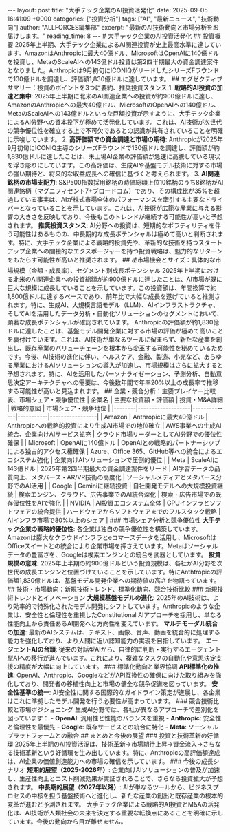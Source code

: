 --- layout: post title: "大手テック企業のAI投資活発化" date: 2025-09-05 16:41:09 +0000 categories: ["投資分析"] tags: ["AI", "最新ニュース", "技術動向"] author: "ALLFORCES編集部" excerpt: "最新のAI技術動向と市場分析をお届けします。" reading_time: 8 --- # 大手テック企業のAI投資活発化 ## 投資概要 2025年上半期、大手テック企業によるAI関連投資が史上最高水準に達しています。AmazonはAnthropicに最大40億ドル、MicrosoftはOpenAIに140億ドルを投資し、MetaのScaleAIへの143億ドル投資は第2四半期最大の資金調達案件となりました。Anthropicは9月初旬にICONIQがリードしたシリーズFラウンドで130億ドルを調達し、評価額1,830億ドルに達しています。 ## エグゼクティブサマリー：投資のポイントを3つに要約、推奨投資スタンス 1. **戦略的AI投資の加速と集中**: 2025年上半期に北米のAI関連企業への投資が約900億ドルに達し、AmazonのAnthropicへの最大40億ドル、MicrosoftのOpenAIへの140億ドル、MetaのScaleAIへの143億ドルといった巨額投資が示すように、大手テック企業によるAI分野への資本投下が極めて活発化しています。これは、AI技術が次世代の競争優位性を確立する上で不可欠であるとの認識が共有されていることを明確に示唆しています。 2. **高評価額での資金調達と市場の期待**: Anthropicが2025年9月初旬にICONIQ主導のシリーズFラウンドで130億ドルを調達し、評価額が約1,830億ドルに達したことは、未上場AI企業の評価額が急速に高騰している現状を浮き彫りにしています。この高評価は、生成AIや基盤モデル技術に対する市場の強い期待と、将来的な収益成長への確信に基づくと考えられます。 3. **AI関連銘柄の市場支配力**: S&P500指数採用銘柄の時価総額上位10銘柄のうち8銘柄がAI関連銘柄（マグニフィセント7+ブロードコム）であり、その構成比が35%を超過している事実は、AIが株式市場全体のパフォーマンスを牽引する主要なドライバーとなっていることを示しています。これは、AI技術が広範な産業に与える影響の大きさを反映しており、今後もこのトレンドが継続する可能性が高いと予想されます。 **推奨投資スタンス**: AI分野への投資は、短期的なボラティリティを伴う可能性はあるものの、中長期的な成長ポテンシャルは極めて高いと判断されます。特に、大手テック企業による戦略的投資先や、革新的な技術を持つスタートアップ企業への間接的なエクスポージャーを持つ投資戦略は、魅力的なリターンをもたらす可能性が高いと推奨されます。 ## 💰市場機会とサイズ：具体的な市場規模（金額・成長率）、セグメント別成長ポテンシャル 2025年上半期における北米のAI関連企業への投資総額が約900億ドルに達したことは、AI市場が既に巨大な規模に成長していることを示しています。この投資額は、年間換算で約1,800億ドルに達するペースであり、前年比で大幅な成長を遂げていると推測されます。特に、生成AI、大規模言語モデル（LLM）、AIインフラストラクチャ、そしてAIを活用したデータ分析・自動化ソリューションのセグメントにおいて、顕著な成長ポテンシャルが確認されています。 Anthropicの評価額が約1,830億ドルに達したことは、基盤モデル開発企業に対する市場の評価が極めて高いことを裏付けています。これは、AI技術が単なるツールに留まらず、新たな産業を創出し、既存産業のバリューチェーンを根本から変革する可能性を秘めているためです。今後、AI技術の進化に伴い、ヘルスケア、金融、製造、小売など、あらゆる産業におけるAIソリューションの導入が加速し、市場規模はさらに拡大すると予想されます。特に、AIを活用したパーソナライゼーション、予測分析、自動意思決定アーキテクチャへの需要は、今後数年間で年率20%以上の成長率で推移する可能性が高いと見込まれます。 ## 企業・競合分析：主要プレイヤー比較表、市場シェア・競争優位性 | 企業名 | 主要な投資額・評価額 | 投資・M&A詳細 | 戦略的意図 | 市場シェア・競争地位 | |--------|-------------------|--------------|-----------|-----------------| | Amazon | Anthropicに最大40億ドル | Anthropicへの戦略的投資により生成AI市場での地位確立 | AWS事業への生成AI統合、企業向けAIサービス拡充 | クラウド市場リーダーとしてAI分野での優位性確保 | | Microsoft | OpenAIに140億ドル | OpenAIとの戦略的パートナーシップによる独占的アクセス権確保 | Azure、Office 365、GitHub等への統合によるエコシステム強化 | 企業向けAIソリューションで圧倒的優位 | | Meta | ScaleAIに143億ドル | 2025年第2四半期最大の資金調達案件をリード | AI学習データの品質向上、メタバース・AR/VR技術の高度化 | ソーシャルメディアとメタバース分野でのAI活用 | | Google | Geminiに継続投資 | 自社開発モデルへの大規模投資継続 | 検索エンジン、クラウド、広告事業でのAI統合深化 | 検索・広告市場での既存優位性をAIで強化 | | NVIDIA | AI投資エコシステム全体 | GPUインフラとソフトウェアの統合提供 | ハードウェアからソフトウェアまでのフルスタック戦略 | AIインフラ市場で80%以上のシェア | ### 市場シェア分析と競争優位性 **大手テック企業の戦略的優位性**: 各企業は独自の競争優位性を構築しています。Amazonは膨大なクラウドインフラとeコマースデータを活用し、MicrosoftはOfficeスイートとの統合により企業市場を押さえています。Metaはソーシャルデータの豊富さを、Googleは検索エンジンとの統合を武器としています。 **投資規模の意味**: 2025年上半期の約900億ドルという投資規模は、各社がAI分野を次世代の成長エンジンと位置づけていることを示しています。特にAnthtropicの評価額1,830億ドルは、基盤モデル開発企業への期待値の高さを物語っています。 ## 技術・市場動向：新規技術トレンド、標準化動向、競合技術比較 ### 新規技術トレンドとイノベーション **大規模基盤モデルの進化**: 2025年のAI技術は、より効率的で特殊化されたモデル開発にシフトしています。Anthropicのような企業は、安全性と倫理性を重視したConstitutional AIアプローチを採用し、単なる性能向上から責任あるAI開発へと方向性を変えています。 **マルチモーダル統合の加速**: 最新のAIシステムは、テキスト、画像、音声、動画を統合的に処理する能力を強化しており、より人間に近い認知能力の実現を目指しています。 **エージェントAIの台頭**: 従来の対話型AIから、自律的に判断・実行するエージェント型AIへの移行が進んでいます。これにより、複雑なタスクの自動化や意思決定支援の精度が大幅に向上しています。 ### 標準化動向と業界協調 **API標準化の推進**: OpenAI、Anthropic、GoogleなどがAPI互換性の確保に向けた取り組みを強化しており、開発者の移植性向上と市場の健全な競争促進を図っています。 **安全性基準の統一**: AI安全性に関する国際的なガイドライン策定が進展し、各企業はこれに準拠したモデル開発を行う必要性が高まっています。 ### 競合技術比較と市場ポジショニング 生成AI分野では、各社が異なるアプローチで差別化を図っています： - **OpenAI**: 汎用性と性能のバランスを重視 - **Anthropic**: 安全性と倫理性を最優先 - **Google**: 既存サービスとの統合に特化 - **Meta**: ソーシャルプラットフォームとの融合 ## まとめと今後の展望 ### 投資と技術革新の好循環 2025年上半期のAI投資活況は、技術革新→市場期待上昇→資金流入→さらなる技術革新という好循環を生み出しています。特に、Anthropicの高評価額達成は、AI企業の価値創造能力への市場の確信を示しています。 ### 今後の成長シナリオ **短期的展望（2025-2026年）**: 企業向けAIソリューションの普及が加速し、生産性向上とコスト削減効果が実証されることで、さらなる投資拡大が予想されます。 **中長期的展望（2027年以降）**: AIが単なるツールから、ビジネスプロセスの中核を担う基盤技術へと進化し、新たな産業の創出と既存産業の根本的変革が進むと予測されます。 大手テック企業による戦略的AI投資とM&Aの活発化は、AI技術が人類社会の未来を決定する重要な転換点にあることを明確に示しています。今後の動向から目が離せません。